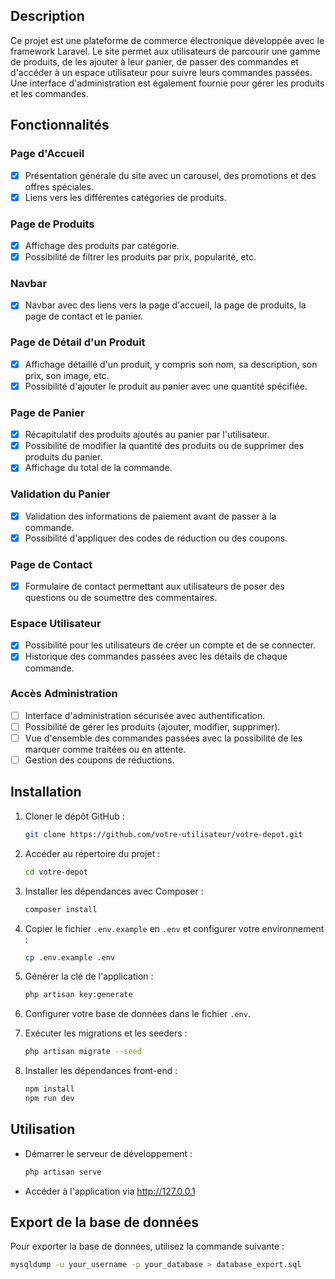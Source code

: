 ## Description

Ce projet est une plateforme de commerce électronique développée avec le framework Laravel. Le site permet aux utilisateurs de parcourir une gamme de produits, de les ajouter à leur panier, de passer des commandes et d'accéder à un espace utilisateur pour suivre leurs commandes passées. Une interface d'administration est également fournie pour gérer les produits et les commandes.

## Fonctionnalités

### Page d'Accueil
- [x] Présentation générale du site avec un carousel, des promotions et des offres spéciales.
- [x] Liens vers les différentes catégories de produits.

### Page de Produits
- [x] Affichage des produits par catégorie.
- [x] Possibilité de filtrer les produits par prix, popularité, etc.

### Navbar
- [x] Navbar avec des liens vers la page d'accueil, la page de produits, la page de contact et le panier.

### Page de Détail d'un Produit
- [x] Affichage détaillé d'un produit, y compris son nom, sa description, son prix, son image, etc.
- [x] Possibilité d'ajouter le produit au panier avec une quantité spécifiée.

### Page de Panier
- [x] Récapitulatif des produits ajoutés au panier par l'utilisateur.
- [x] Possibilité de modifier la quantité des produits ou de supprimer des produits du panier.
- [x] Affichage du total de la commande.

### Validation du Panier
- [x] Validation des informations de paiement avant de passer à la commande.
- [x] Possibilité d'appliquer des codes de réduction ou des coupons.

### Page de Contact
- [x] Formulaire de contact permettant aux utilisateurs de poser des questions ou de soumettre des commentaires.

### Espace Utilisateur
- [x] Possibilité pour les utilisateurs de créer un compte et de se connecter.
- [x] Historique des commandes passées avec les détails de chaque commande.

### Accès Administration
- [ ] Interface d'administration sécurisée avec authentification.
- [ ] Possibilité de gérer les produits (ajouter, modifier, supprimer).
- [ ] Vue d'ensemble des commandes passées avec la possibilité de les marquer comme traitées ou en attente.
- [ ] Gestion des coupons de réductions.

## Installation

1. Cloner le dépôt GitHub :
    ```bash
    git clone https://github.com/votre-utilisateur/votre-depot.git
    ```
2. Accéder au répertoire du projet :
    ```bash
    cd votre-depot
    ```
3. Installer les dépendances avec Composer :
    ```bash
    composer install
    ```
4. Copier le fichier `.env.example` en `.env` et configurer votre environnement :
    ```bash
    cp .env.example .env
    ```
5. Générer la clé de l'application :
    ```bash
    php artisan key:generate
    ```
6. Configurer votre base de données dans le fichier `.env`.

7. Exécuter les migrations et les seeders :
    ```bash
    php artisan migrate --seed
    ```
8. Installer les dépendances front-end :
    ```bash
    npm install
    npm run dev
    ```

## Utilisation

- Démarrer le serveur de développement :
    ```bash
    php artisan serve
    ```

- Accéder à l'application via http://127.0.0.1

## Export de la base de données

Pour exporter la base de données, utilisez la commande suivante :
```bash
mysqldump -u your_username -p your_database > database_export.sql
